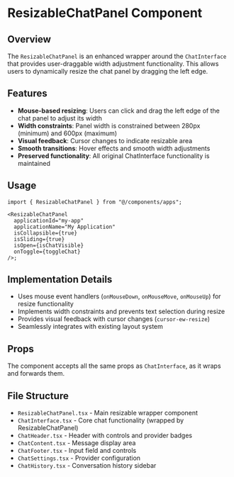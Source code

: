 # ResizableChatPanel Component

## Overview

The `ResizableChatPanel` is an enhanced wrapper around the `ChatInterface` that provides user-draggable width adjustment functionality. This allows users to dynamically resize the chat panel by dragging the left edge.

## Features

- **Mouse-based resizing**: Users can click and drag the left edge of the chat panel to adjust its width
- **Width constraints**: Panel width is constrained between 280px (minimum) and 600px (maximum)
- **Visual feedback**: Cursor changes to indicate resizable area
- **Smooth transitions**: Hover effects and smooth width adjustments
- **Preserved functionality**: All original ChatInterface functionality is maintained

## Usage

```tsx
import { ResizableChatPanel } from "@/components/apps";

<ResizableChatPanel
  applicationId="my-app"
  applicationName="My Application"
  isCollapsible={true}
  isSliding={true}
  isOpen={isChatVisible}
  onToggle={toggleChat}
/>;
```

## Implementation Details

- Uses mouse event handlers (`onMouseDown`, `onMouseMove`, `onMouseUp`) for resize functionality
- Implements width constraints and prevents text selection during resize
- Provides visual feedback with cursor changes (`cursor-ew-resize`)
- Seamlessly integrates with existing layout system

## Props

The component accepts all the same props as `ChatInterface`, as it wraps and forwards them.

## File Structure

- `ResizableChatPanel.tsx` - Main resizable wrapper component
- `ChatInterface.tsx` - Core chat functionality (wrapped by ResizableChatPanel)
- `ChatHeader.tsx` - Header with controls and provider badges
- `ChatContent.tsx` - Message display area
- `ChatFooter.tsx` - Input field and controls
- `ChatSettings.tsx` - Provider configuration
- `ChatHistory.tsx` - Conversation history sidebar
